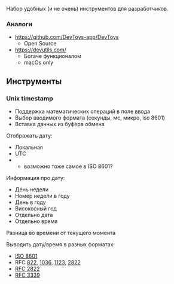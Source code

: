 Набор удобных (и не очень) инструментов для разработчиков.
 
### Аналоги

- https://github.com/DevToys-app/DevToys
	- Open Source
- https://devutils.com/
	- Богаче функционалом
	- macOs only

## Инструменты

### Unix timestamp

- Поддержка математических операций в поле ввода
- Выбор вводимого формата (секунды, мс, микро, iso 8601)
- Вставка данных из буфера обмена

Отображать дату:
- Локальная
- UTC
- + возможно тоже самое в ISO 8601?

Информация про дату:
- День недели
- Номер недели в году
- День в году
- Високосный год
- Отдельно дата
- Отдельно время

Разница во времени от текущего момента

Выводить дату/время в разных форматах:
- [ISO 8601](https://www.iso.org/iso-8601-date-and-time-format.html)
- RFC [822](https://tools.ietf.org/html/rfc822), [1036](https://tools.ietf.org/html/rfc1036), [1123](https://tools.ietf.org/html/rfc1123), [2822](https://tools.ietf.org/html/rfc2822)
- [RFC 2822](https://tools.ietf.org/html/rfc2822)
- [RFC 3339](https://tools.ietf.org/html/rfc3339)

